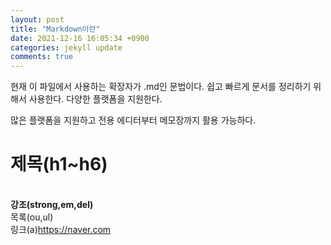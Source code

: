 ```yaml
---
layout: post
title: "Markdown이란"
date: 2021-12-16 16:05:34 +0900
categories: jekyll update
comments: true
---
```

현재 이 파일에서 사용하는 확장자가 .md인 문법이다.
쉽고 빠르게 문서를 정리하기 위해서 사용한다.
다양한 플랫폼을 지원한다.

많은 플랫폼을 지원하고 전용 에디터부터 메모장까지 활용 가능하다.

<h1>제목(h1~h6)</h1>
<br/>
<strong>강조(strong,em,del)</strong>
<br/>
목록(ou,ul)
<br/>
링크(a)<a href="https://naver.com">https://naver.com</a>